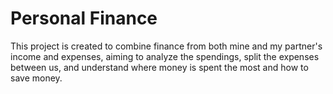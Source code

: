 # Personal Finance

This project is created to combine finance from both mine and my partner's income and expenses, aiming to analyze the spendings, split the expenses between us, and understand where money is spent the most and how to save money.
